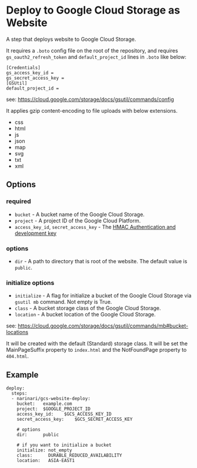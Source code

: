 # Deploy to Google Cloud Storage as Website

A step that deploys website to Google Cloud Storage.

It requires a `.boto` config file on the root of the repository,
and requires `gs_oauth2_refresh_token` and `default_project_id` lines in `.boto` like below:

    [Credentials]
    gs_access_key_id =
    gs_secret_access_key =
    [GSUtil]
    default_project_id =

see: https://cloud.google.com/storage/docs/gsutil/commands/config

It applies gzip content-encoding to file uploads with below extensions.

  * css
  * html
  * js
  * json
  * map
  * svg
  * txt
  * xml

## Options

### required

* `bucket` - A bucket name of the Google Cloud Storage.
* `project` - A project ID of the Google Cloud Platform.
* `access_key_id`, `secret_access_key` - The [HMAC Authentication and development key](https://cloud.google.com/storage/docs/migrating#keys) 

### options

* `dir` - A path to directory that is root of the website. The default value is `public`.

### initialize options

* `initialize` - A flag for initialize a bucket of the Google Cloud Storage via `gsutil mb` command. Not empty is True.
* `class` - A bucket storage class of the Google Cloud Storage.
* `location` - A bucket location of the Google Cloud Storage.

see: https://cloud.google.com/storage/docs/gsutil/commands/mb#bucket-locations

It will be created with the default (Standard) storage class.
It will be set the MainPageSuffix property to `index.html` and the NotFoundPage property to `404.html`.

## Example

```
deploy:
  steps:
  - narinari/gcs-website-deploy:
    bucket:   example.com
    project:  $GOOGLE_PROJECT_ID
    access_key_id:    $GCS_ACCESS_KEY_ID
    secret_access_key:    $GCS_SECRET_ACCESS_KEY

    # options
    dir:      public

    # if you want to initialize a bucket
    initialize: not_empty
    class:      DURABLE_REDUCED_AVAILABILITY
    location:   ASIA-EAST1
```
